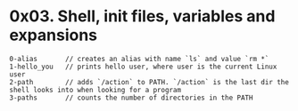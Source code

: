 # 0x03. Shell, init files, variables and expansions

```
0-alias       // creates an alias with name `ls` and value `rm *`
1-hello_you   // prints hello user, where user is the current Linux user
2-path        // adds `/action` to PATH. `/action` is the last dir the shell looks into when looking for a program
3-paths       // counts the number of directories in the PATH
```
